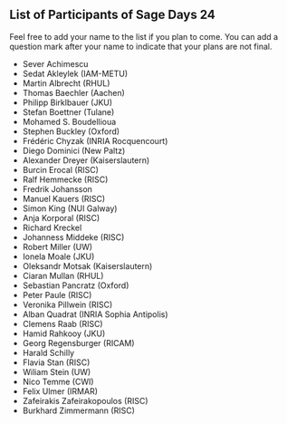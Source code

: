

## List of Participants of Sage Days 24

Feel free to add your name to the list if you plan to come. You can add a question mark after your name to indicate that your plans are not final. 

* Sever Achimescu 
* Sedat Akleylek (IAM-METU) 
* Martin Albrecht (RHUL) 
* Thomas Baechler (Aachen) 
* Philipp Birklbauer (JKU) 
* Stefan Boettner (Tulane) 
* Mohamed S. Boudellioua 
* Stephen Buckley (Oxford) 
* Frédéric Chyzak (INRIA Rocquencourt) 
* Diego Dominici (New Paltz) 
* Alexander Dreyer (Kaiserslautern) 
* Burcin Erocal (RISC) 
* Ralf Hemmecke (RISC) 
* Fredrik Johansson 
* Manuel Kauers (RISC) 
* Simon King (NUI Galway) 
* Anja Korporal (RISC) 
* Richard Kreckel 
* Johanness Middeke (RISC) 
* Robert Miller (UW) 
* Ionela Moale (JKU) 
* Oleksandr Motsak (Kaiserslautern) 
* Ciaran Mullan (RHUL) 
* Sebastian Pancratz (Oxford) 
* Peter Paule (RISC) 
* Veronika Pillwein (RISC) 
* Alban Quadrat (INRIA Sophia Antipolis) 
* Clemens Raab (RISC) 
* Hamid Rahkooy (JKU) 
* Georg Regensburger (RICAM) 
* Harald Schilly 
* Flavia Stan (RISC) 
* Wiliam Stein (UW) 
* Nico Temme (CWI) 
* Felix Ulmer (IRMAR) 
* Zafeirakis Zafeirakopoulos (RISC) 
* Burkhard Zimmermann (RISC) 